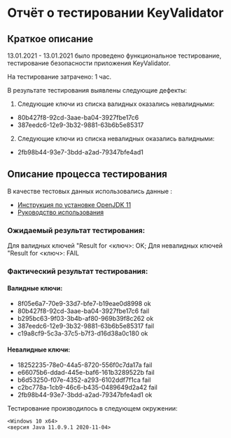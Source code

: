 # Отчёт о тестировании KeyValidator
## Краткое описание

13.01.2021 - 13.01.2021 было проведено функциональное тестирование, тестирование безопасности приложения KeyValidator.

На тестирование затрачено: 1 час.

В результате тестирования выявлены следующие дефекты:
1. Следующие ключи из списка валидных оказались невалидными:
* 80b427f8-92cd-3aae-ba04-3927fbe17c6 
* 387eedc6-12e9-3b32-9881-63b6b5e85317 

2. Следующие ключи из списка невалидных оказались валидными:
* 2fb98b44-93e7-3bdd-a2ad-79347bfe4ad1 

## Описание процесса тестирования

В качестве тестовых данных использовались данные :
* [Инструкция по установке OpenJDK 11](https://github.com/netology-code/javaqa-homeworks/blob/master/intro/openjdk11-manual.md)
* [Руководство использования](https://github.com/netology-code/javaqa-homeworks/blob/master/intro/user-manual.md)

### Ожидаемый результат тестирования:

Для валидных ключей "Result for <ключ>: OK;
Для невалидных ключей "Result for <ключ>: FAIL

### Фактический результат тестирования:
#### Валидные ключи:
* 8f05e6a7-70e9-33d7-bfe7-b19eae0d8998 ok
* 80b427f8-92cd-3aae-ba04-3927fbe17c6  fail	
* b295bc63-9f03-3b4b-af80-969b39f8c262 ok
* 387eedc6-12e9-3b32-9881-63b6b5e85317 fail
* c19a8cf9-5c3a-37c5-b7f3-d16d38a0c180 ok

#### Невалидные ключи:
* 18252235-78e0-44a5-8720-556f0c7da17a fail
*	e66075b6-ddad-445e-baf6-161b3289522b fail
*	b6d53250-f07e-4352-a293-6102ddf7f1ca fail
*	c2bc778a-1cb9-46c6-b435-0489649d2a42 fail
*	2fb98b44-93e7-3bdd-a2ad-79347bfe4ad1 ok

Тестирование производилось в следующем окружении:

    <Windows 10 x64>
    <версия Java 11.0.9.1 2020-11-04>
   

